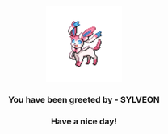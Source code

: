<p align="center">
            <img src="https://raw.githubusercontent.com/PokeAPI/sprites/master/sprites/pokemon/700.png" width="150" height="150">
          </p>
          <h3 align="center">You have been greeted by - <b>SYLVEON</b></h3>
          <h3 align="center">Have a nice day!</h3>
